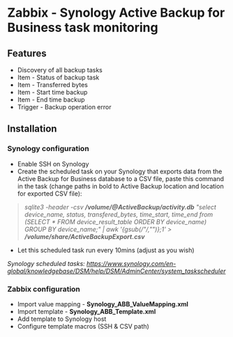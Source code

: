 # Zabbix - Synology Active Backup for Business task monitoring

## Features
* Discovery of all backup tasks
* Item - Status of backup task
* Item - Transferred bytes
* Item - Start time backup
* Item - End time backup
* Trigger - Backup operation error

## Installation

### Synology configuration

* Enable SSH on Synology 
* Create the scheduled task on your Synology that exports data from the Active Backup for Business database to a CSV file, paste this command in the task (change paths in bold to Active Backup location and location for exported CSV file):

>*sqlite3 -header -csv **/volume/@ActiveBackup/activity.db** "select device_name, status, transfered_bytes, time_start, time_end  from (SELECT * FROM device_result_table ORDER BY device_name) GROUP BY device_name;" | awk '{gsub(/\"/,"")};1' > **/volume/share/ActiveBackupExport.csv***

* Let this scheduled task run every 10mins (adjust as you wish)

*Synology scheduled tasks: https://www.synology.com/en-global/knowledgebase/DSM/help/DSM/AdminCenter/system_taskscheduler*


### Zabbix configuration
* Import value mapping - **Synology_ABB_ValueMapping.xml**
* Import template - **Synology_ABB_Template.xml**
* Add template to Synology host
* Configure template macros (SSH & CSV path)
